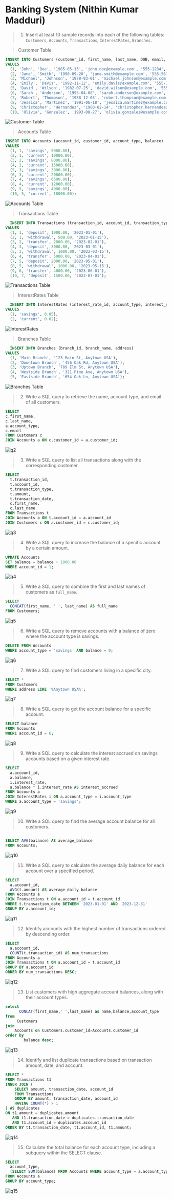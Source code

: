 # Banking System (Nithin Kumar Madduri)

> 1. Insert at least 10 sample records into each of the following tables: `Customers`, `Accounts`, `Transactions`, `InterestRates`, `Branches`.

> Customer Table

```sql
INSERT INTO Customers (customer_id, first_name, last_name, DOB, email, phone_number, address)
VALUES
  (1, 'John', 'Doe', '1985-05-15', 'john.doe@example.com', '555-1234', '123 Main St, Anytown USA'),
  (2, 'Jane', 'Smith', '1990-09-20', 'jane.smith@example.com', '555-5678', '456 Oak Rd, Anytown USA'),
  (3, 'Michael', 'Johnson', '1978-03-01', 'michael.johnson@example.com', '555-9012', '789 Elm St, Anytown USA'),
  (4, 'Emily', 'Davis', '1992-11-12', 'emily.davis@example.com', '555-3456', '321 Pine Ave, Anytown USA'),
  (5, 'David', 'Wilson', '1982-07-25', 'david.wilson@example.com', '555-7890', '654 Oak Ln, Anytown USA'),
  (6, 'Sarah', 'Anderson', '1995-04-08', 'sarah.anderson@example.com', '555-2109', '987 Maple Rd, Anytown USA'),
  (7, 'Robert', 'Thompson', '1988-12-03', 'robert.thompson@example.com', '555-6543', '159 Birch St, Anytown USA'),
  (8, 'Jessica', 'Martinez', '1991-06-18', 'jessica.martinez@example.com', '555-0987', '753 Willow Ln, Anytown USA'),
  (9, 'Christopher', 'Hernandez', '1980-02-14', 'christopher.hernandez@example.com', '555-4321', '951 Cedar Ave, Anytown USA'),
  (10, 'Olivia', 'Gonzalez', '1993-08-27', 'olivia.gonzalez@example.com', '555-8765', '357 Maple St, Anytown USA');
```

![Customer Table](./images/customer_table.png)

> Accounts Table

```sql
INSERT INTO Accounts (account_id, customer_id, account_type, balance)
VALUES
  (1, 1, 'savings', 5000.00),
  (2, 1, 'current', 10000.00),
  (3, 2, 'savings', 8000.00),
  (4, 2, 'current', 15000.00),
  (5, 3, 'savings', 3000.00),
  (6, 3, 'current', 20000.00),
  (7, 4, 'savings', 6500.00),
  (8, 4, 'current', 12000.00),
  (9, 5, 'savings', 4000.00),
  (10, 5, 'current', 18000.00);
```

![Accounts Table](./images/accounts_table.png)

> Transactions Table

```sql
  INSERT INTO Transactions (transaction_id, account_id, transaction_type, amount, transaction_date)
VALUES
  (1, 1, 'deposit', 1000.00, '2023-01-01'),
  (2, 1, 'withdrawal', 500.00, '2023-01-15'),
  (3, 2, 'transfer', 2000.00, '2023-02-01'),
  (4, 3, 'deposit', 3000.00, '2023-03-01'),
  (5, 3, 'withdrawal', 1000.00, '2023-03-15'),
  (6, 4, 'transfer', 5000.00, '2023-04-01'),
  (7, 5, 'deposit', 2000.00, '2023-05-01'),
  (8, 5, 'withdrawal', 1000.00, '2023-05-15'),
  (9, 6, 'transfer', 4000.00, '2023-06-01'),
  (10, 7, 'deposit', 1500.00, '2023-07-01');
```

![Transactions Table](./images/transactions_table.png)

> InterestRates Table

```sql
  INSERT INTO InterestRates (interest_rate_id, account_type, interest_rate)
VALUES
  (1, 'savings', 0.05),
  (2, 'current', 0.02);
```

![InterestRates](./images/interstrates_table.png)

> Branches Table

```sql
  INSERT INTO Branches (branch_id, branch_name, address)
VALUES
  (1, 'Main Branch', '123 Main St, Anytown USA'),
  (2, 'Downtown Branch', '456 Oak Rd, Anytown USA'),
  (3, 'Uptown Branch', '789 Elm St, Anytown USA'),
  (4, 'Westside Branch', '321 Pine Ave, Anytown USA'),
  (5, 'Eastside Branch', '654 Oak Ln, Anytown USA');
```

![Branches Table](./images/branches_table.png)

> 2. Write a SQL query to retrieve the name, account type, and email of all customers.

```sql
SELECT
c.first_name,
c.last_name,
a.account_type,
c.email
FROM Customers c
JOIN Accounts a ON c.customer_id = a.customer_id;
```

![q2](./images/q2.png)

> 3. Write a SQL query to list all transactions along with the corresponding customer.

```sql
SELECT
  t.transaction_id,
  t.account_id,
  t.transaction_type,
  t.amount,
  t.transaction_date,
  c.first_name,
  c.last_name
FROM Transactions t
JOIN Accounts a ON t.account_id = a.account_id
JOIN Customers c ON a.customer_id = c.customer_id;
```

![q3](./images/q3.png)

> 4. Write a SQL query to increase the balance of a specific account by a certain amount.

```sql
UPDATE Accounts
SET balance = balance + 1000.00
WHERE account_id = 1;
```

![q4](./images/q4.png)

> 5. Write a SQL query to combine the first and last names of customers as `full_name`.

```sql
SELECT
  CONCAT(first_name, ' ', last_name) AS full_name
FROM Customers;
```

![q5](./images/q5.png)

> 6. Write a SQL query to remove accounts with a balance of zero where the account type is savings.

```sql
DELETE FROM Accounts
WHERE account_type = 'savings' AND balance = 0;
```

![q6](./images/q6.png)

> 7. Write a SQL query to find customers living in a specific city.

```sql
SELECT *
FROM Customers
WHERE address LIKE '%Anytown USA%';
```

![q7](./images/q7.png)

> 8. Write a SQL query to get the account balance for a specific account.

```sql
SELECT balance
FROM Accounts
WHERE account_id = 6;
```

![q8](./images/q8.png)

> 9. Write a SQL query to calculate the interest accrued on savings accounts based on a given interest rate.

```sql
SELECT
  a.account_id,
  a.balance,
  i.interest_rate,
  a.balance * i.interest_rate AS interest_accrued
FROM Accounts a
JOIN InterestRates i ON a.account_type = i.account_type
WHERE a.account_type = 'savings';
```

![q9](./images/q9.png)

> 10. Write a SQL query to find the average account balance for all customers.

```sql

SELECT AVG(balance) AS average_balance
FROM Accounts;

```

![q10](./images/q10.png)

> 11. Write a SQL query to calculate the average daily balance for each account over a specified period.

```sql
SELECT
  a.account_id,
  AVG(t.amount) AS average_daily_balance
FROM Accounts a
JOIN Transactions t ON a.account_id = t.account_id
WHERE t.transaction_date BETWEEN '2023-01-01' AND '2023-12-31'
GROUP BY a.account_id;
```

![q11](./images/q11.png)

> 12. Identify accounts with the highest number of transactions ordered by descending order.

```sql
SELECT
  a.account_id,
  COUNT(t.transaction_id) AS num_transactions
FROM Accounts a
JOIN Transactions t ON a.account_id = t.account_id
GROUP BY a.account_id
ORDER BY num_transactions DESC;
```

![q12](./images/q12.png)

> 13. List customers with high aggregate account balances, along with their account types.

```sql
select
      CONCAT(first_name,' ',last_name) as name,balance,account_type
from
     Customers
join
    Accounts on Customers.customer_id=Accounts.customer_id
order by
        balance desc;
```

![q13](./images/q13.png)

> 14. Identify and list duplicate transactions based on transaction amount, date, and account.

```sql
SELECT *
FROM Transactions t1
INNER JOIN (
    SELECT amount, transaction_date, account_id
    FROM Transactions
    GROUP BY amount, transaction_date, account_id
    HAVING COUNT(*) > 1
) AS duplicates
ON t1.amount = duplicates.amount
   AND t1.transaction_date = duplicates.transaction_date
   AND t1.account_id = duplicates.account_id
ORDER BY t1.transaction_date, t1.account_id, t1.amount;

```

![q14](./images/q14.png)

> 15. Calculate the total balance for each account type, including a subquery within the SELECT clause.

```sql
SELECT
  account_type,
  (SELECT SUM(balance) FROM Accounts WHERE account_type = a.account_type) AS total_balance
FROM Accounts a
GROUP BY account_type;
```

![q15](./images/q15.png)
